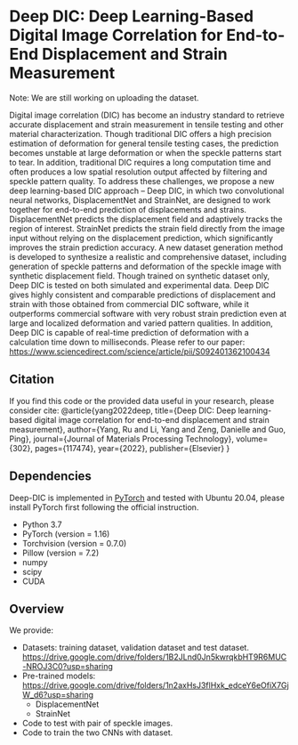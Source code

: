 # Deep DIC: Deep Learning-Based Digital Image Correlation for End-to-End Displacement and Strain Measurement
 
Note: We are still working on uploading the dataset. 

Digital image correlation (DIC) has become an industry standard to retrieve accurate displacement and strain measurement in tensile testing and other material characterization. Though traditional DIC offers a high precision estimation of deformation for general tensile testing cases, the prediction becomes unstable at large deformation or when the speckle patterns start to tear. In addition, traditional DIC requires a long computation time and often produces a low spatial resolution output affected by filtering and speckle pattern quality. To address these challenges, we propose a new deep learning-based DIC approach – Deep DIC, in which two convolutional neural networks, DisplacementNet and StrainNet, are designed to work together for end-to-end prediction of displacements and strains. DisplacementNet predicts the displacement field and adaptively tracks the region of interest. StrainNet predicts the strain field directly from the image input without relying on the displacement prediction, which significantly improves the strain prediction accuracy. A new dataset generation method is developed to synthesize a realistic and comprehensive dataset, including generation of speckle patterns and deformation of the speckle image with synthetic displacement field. Though trained on synthetic dataset only, Deep DIC is tested on both simulated and experimental data. Deep DIC gives highly consistent and comparable predictions of displacement and strain with those obtained from commercial DIC software, while it outperforms commercial software with very robust strain prediction even at large and localized deformation and varied pattern qualities. In addition, Deep DIC is capable of real-time prediction of deformation with a calculation time down to milliseconds.
Please refer to our paper: https://www.sciencedirect.com/science/article/pii/S092401362100434

## Citation
If you find this code or the provided data useful in your research, please consider cite:
@article{yang2022deep,
title={Deep DIC: Deep learning-based digital image correlation for end-to-end displacement and strain measurement},
author={Yang, Ru and Li, Yang and Zeng, Danielle and Guo, Ping},
journal={Journal of Materials Processing Technology},
volume={302},
pages={117474},
year={2022},
publisher={Elsevier}
}

## Dependencies
Deep-DIC is implemented in [PyTorch](https://pytorch.org/) and tested with Ubuntu 20.04, please install PyTorch first following the official instruction. 
- Python 3.7 
- PyTorch (version = 1.16)
- Torchvision (version = 0.7.0)
- Pillow (version = 7.2)
- numpy
- scipy
- CUDA

## Overview
We provide:
- Datasets: training dataset, validation dataset and test dataset.
      https://drive.google.com/drive/folders/1B2JLnd0Jn5kwrqkbHT9R6MUC-NROJ3C0?usp=sharing
- Pre-trained models:
      https://drive.google.com/drive/folders/1n2axHsJ3flHxk_edceY6eOfiX7GjW_d6?usp=sharing
    - DisplacementNet
    - StrainNet
- Code to test with pair of speckle images.
- Code to train the two CNNs with dataset.
